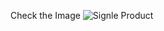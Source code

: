 Check the Image 
![Signle Product](https://user-images.githubusercontent.com/53467308/190987208-84a2647e-25b7-428d-a7d4-02642c4a062d.png)
